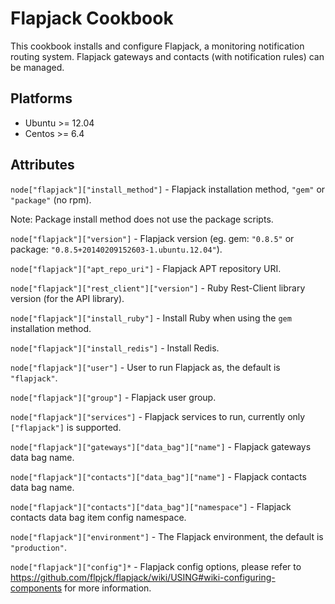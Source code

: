 # Flapjack Cookbook

This cookbook installs and configure Flapjack, a monitoring notification routing system.
Flapjack gateways and contacts (with notification rules) can be managed.

## Platforms

* Ubuntu >= 12.04
* Centos >= 6.4

## Attributes

`node["flapjack"]["install_method"]` - Flapjack installation method, `"gem"` or `"package"` (no rpm).

Note: Package install method does not use the package scripts.

`node["flapjack"]["version"]` - Flapjack version (eg. gem: `"0.8.5"` or package: `"0.8.5+20140209152603-1.ubuntu.12.04"`).

`node["flapjack"]["apt_repo_uri"]` - Flapjack APT repository URI.

`node["flapjack"]["rest_client"]["version"]` - Ruby Rest-Client library version (for the API library).

`node["flapjack"]["install_ruby"]` - Install Ruby when using the `gem` installation method.

`node["flapjack"]["install_redis"]` - Install Redis.

`node["flapjack"]["user"]` - User to run Flapjack as, the default is `"flapjack"`.

`node["flapjack"]["group"]` - Flapjack user group.

`node["flapjack"]["services"]` - Flapjack services to run, currently only `["flapjack"]` is supported.

`node["flapjack"]["gateways"]["data_bag"]["name"]` - Flapjack gateways data bag name.

`node["flapjack"]["contacts"]["data_bag"]["name"]` - Flapjack contacts data bag name.

`node["flapjack"]["contacts"]["data_bag"]["namespace"]` - Flapjack contacts data bag item config namespace.

`node["flapjack"]["environment"]` - The Flapjack environment, the default is `"production"`.

`node["flapjack"]["config"]*` - Flapjack config options, please refer to https://github.com/flpjck/flapjack/wiki/USING#wiki-configuring-components
for more information.
